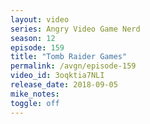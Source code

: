 ```yaml
---
layout: video
series: Angry Video Game Nerd
season: 12
episode: 159
title: "Tomb Raider Games"
permalink: /avgn/episode-159
video_id: 3oqktia7NLI
release_date: 2018-09-05
mike_notes:
toggle: off
---
```

